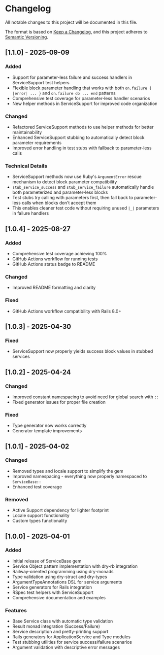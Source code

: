 # Changelog

All notable changes to this project will be documented in this file.

The format is based on [Keep a Changelog](https://keepachangelog.com/en/1.0.0/),
and this project adheres to [Semantic Versioning](https://semver.org/spec/v2.0.0.html).

## [1.1.0] - 2025-09-09

### Added
- Support for parameter-less failure and success handlers in ServiceSupport test helpers
- Flexible block parameter handling that works with both `on.failure { |error| ... }` and `on.failure do ... end` patterns
- Comprehensive test coverage for parameter-less handler scenarios
- New helper methods in ServiceSupport for improved code organization

### Changed
- Refactored ServiceSupport methods to use helper methods for better maintainability
- Enhanced ServiceSupport stubbing to automatically detect block parameter requirements
- Improved error handling in test stubs with fallback to parameter-less calls

### Technical Details
- ServiceSupport methods now use Ruby's `ArgumentError` rescue mechanism to detect block parameter compatibility
- `stub_service_success` and `stub_service_failure` automatically handle both parameterized and parameter-less blocks
- Test stubs try calling with parameters first, then fall back to parameter-less calls when blocks don't accept them
- This enables cleaner test code without requiring unused `|_|` parameters in failure handlers

## [1.0.4] - 2025-08-27

### Added
- Comprehensive test coverage achieving 100%
- GitHub Actions workflow for running tests
- GitHub Actions status badge to README

### Changed
- Improved README formatting and clarity

### Fixed
- GitHub Actions workflow compatibility with Rails 8.0+

## [1.0.3] - 2025-04-30

### Fixed
- ServiceSupport now properly yields success block values in stubbed services

## [1.0.2] - 2025-04-24

### Changed
- Improved constant namespacing to avoid need for global search with `::`
- Fixed generator issues for proper file creation

### Fixed
- Type generator now works correctly
- Generator template improvements

## [1.0.1] - 2025-04-02

### Changed
- Removed types and locale support to simplify the gem
- Improved namespacing - everything now properly namespaced to `ServiceBase::`
- Enhanced test coverage

### Removed
- Active Support dependency for lighter footprint
- Locale support functionality
- Custom types functionality

## [1.0.0] - 2025-04-01

### Added
- Initial release of ServiceBase gem
- Service Object pattern implementation with dry-rb integration
- Railway-oriented programming using dry-monads
- Type validation using dry-struct and dry-types
- ArgumentTypeAnnotations DSL for service arguments
- Service generators for Rails integration
- RSpec test helpers with ServiceSupport
- Comprehensive documentation and examples

### Features
- Base Service class with automatic type validation
- Result monad integration (Success/Failure)
- Service description and pretty-printing support
- Rails generators for ApplicationService and Type modules
- Test stubbing utilities for service success/failure scenarios
- Argument validation with descriptive error messages

